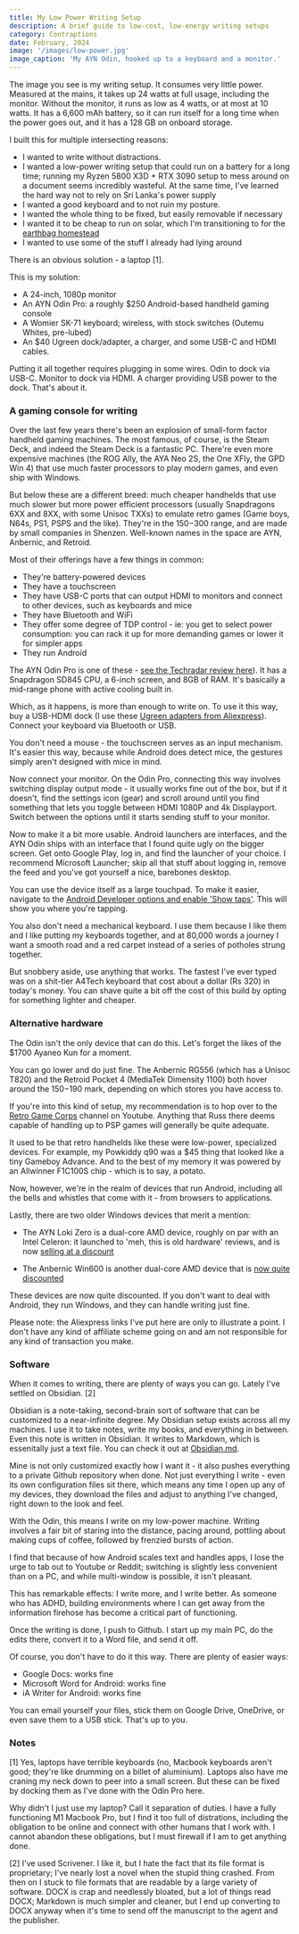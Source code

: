 ```yaml
---
title: My Low Power Writing Setup
description: A brief guide to low-cost, low-energy writing setups
category: Contraptions
date: February, 2024
image: '/images/low-power.jpg'
image_caption: 'My AYN Odin, hooked up to a keyboard and a monitor.'
---
```


The image you see is my writing setup. 
It consumes very little power. Measured at the mains, it takes up 24 watts at full usage, including the monitor. Without the monitor, it runs as low as 4 watts, or at most at 10 watts. It has a 6,600 mAh battery, so it can run itself for a long time when the power goes out, and it has a 128 GB on onboard storage. 

I built this for multiple intersecting reasons:

- I wanted to write without distractions. 
- I wanted a low-power writing setup that could run on a battery for a long time; running my Ryzen 5800 X3D + RTX 3090 setup to mess around on a document seems incredibly wasteful. At the same time, I've learned the hard way not to rely on Sri Lanka's power supply
- I wanted a good keyboard and to not ruin my posture. 
- I wanted the whole thing to be fixed, but easily removable if necessary
- I wanted it to be cheap to run on solar, which I'm transitioning to for the [earthbag homestead](/wip/2020-05-Earthbag-Homestead) 
- I wanted to use some of the stuff I already had lying around

There is an obvious solution - a laptop [1]. 

This is my solution:

- A 24-inch, 1080p monitor
- An AYN Odin Pro: a roughly $250 Android-based handheld gaming console
- A Womier SK-71 keyboard; wireless, with stock switches (Outemu Whites, pre-lubed)
- An $40 Ugreen dock/adapter, a charger, and some USB-C and HDMI cables.

Putting it all together requires plugging in some wires. Odin to dock via USB-C. Monitor to dock via HDMI. A charger providing USB power to the dock. That's about it. 

### A gaming console for writing

Over the last few years there's been an explosion of small-form factor handheld gaming machines. The most famous, of course, is the Steam Deck, and indeed the Steam Deck is a fantastic PC. There're even more expensive machines (the ROG Ally, the AYA Neo 2S, the One XFly, the GPD Win 4) that use much faster processors to play modern games, and even ship with Windows.

But below these are a different breed: much cheaper handhelds that use much slower but more power efficient processors (usually Snapdragons 6XX and 8XX, with some Unisoc TXXs) to emulate retro games (Game boys, N64s, PS1, PSPS and the like). They're in the $150-$300 range, and are made by small companies in Shenzen. Well-known names in the space are AYN, Anbernic, and Retroid.  

Most of their offerings have a few things in common:

- They're battery-powered devices
- They have a touchscreen
- They have USB-C ports that can output HDMI to monitors and connect to other devices, such as keyboards and mice
- They have Bluetooth and WiFi
- They offer some degree of TDP control - ie: you get to select power consumption: you can rack it up for more demanding games or lower it for simpler apps
- They run Android

The AYN Odin Pro is one of these - [see the Techradar review here](https://www.techradar.com/reviews/ayn-odin-review)). It has a Snapdragon SD845 CPU, a 6-inch screen, and 8GB of RAM. It's basically a mid-range phone with active cooling built in. 

Which, as it happens, is more than enough to write on. To use it this way, buy a USB-HDMI dock (I use these [Ugreen adapters from Aliexpress](https://www.aliexpress.com/item/32821301992.html)). Connect your keyboard via Bluetooth or USB. 

You don't need a mouse - the touchscreen serves as an input mechanism. It's easier this way, because while Android does detect mice, the gestures simply aren't designed with mice in mind. 

Now connect your monitor. On the Odin Pro, connecting this way involves switching display output mode - it usually works fine out of the box, but if it doesn't, find the settings icon (gear) and scroll around until you find something that lets you toggle between HDMI 1080P and 4k Displayport. Switch between the options until it starts sending stuff to your monitor.

Now to make it a bit more usable. Android launchers are interfaces, and the AYN Odin ships with an interface that I found quite ugly on the bigger screen. Get onto Google Play, log in, and find the launcher of your choice. I recommend Microsoft Launcher; skip all that stuff about logging in, remove the feed and you've got yourself a nice, barebones desktop. 

You can use the device itself as a large touchpad. To make it easier, navigate to the [Android Developer options and enable 'Show taps'](https://www.xda-developers.com/android-developer-options/). This will show you where you're tapping. 

You also don't need a mechanical keyboard. I use them because I like them and I like putting my keyboards together, and at 80,000 words a journey I want a smooth road and a red carpet instead of a series of potholes strung together.

But snobbery aside, use anything that works. The fastest I've ever typed was on a shit-tier A4Tech keyboard that cost about a dollar (Rs 320) in today's money. You can shave quite a bit off the cost of this build by opting for something lighter and cheaper. 

### Alternative hardware

The Odin isn't the only device that can do this. Let's forget the likes of the $1700 Ayaneo Kun for a moment. 

You can go lower and do just fine. The Anbernic RG556 (which has a Unisoc T820) and the Retroid Pocket 4 (MediaTek Dimensity 1100) both hover around the $150-$190 mark, depending on which stores you have access to. 

If you're into this kind of setup, my recommendation is to hop over to the [Retro Game Corps](https://www.youtube.com/@RetroGameCorps) channel on Youtube. Anything that Russ there deems capable of handling up to PSP games will generally be quite adequate. 

It used to be that retro handhelds like these were low-power, specialized devices. For example, my Powkiddy q90 was a $45 thing that looked like a tiny Gameboy Advance. And to the best of my memory it was powered by an Allwinner F1C100S chip - which is to say, a potato.

Now, however, we're in the realm of devices that run Android, including all the bells and whistles that come with it - from browsers to applications.

Lastly, there are two older Windows devices that merit a mention:

- The AYN Loki Zero is a dual-core AMD device, roughly on par with an Intel Celeron: it launched to 'meh, this is old hardware' reviews, and is now [selling at a discount](https://www.aliexpress.com/item/1005006349290971.html)

- The Anbernic Win600 is another dual-core AMD device that is [now quite discounted](https://www.aliexpress.com/item/1005004481055763.html)

These devices are now quite discounted. If you don't want to deal with Android, they run Windows, and they can handle writing just fine. 

Please note: the Aliexpress links I've put here are only to illustrate a point. I don't have any kind of affiliate scheme going on and am not responsible for any kind of transaction you make. 


### Software

When it comes to writing, there are plenty of ways you can go. Lately I've settled on Obsidian. [2] 

Obsidian is a note-taking, second-brain sort of software that can be customized to a near-infinite degree. My Obsidian setup exists across all my machines. I use it to take notes, write my books, and everything in between. Even this note is written in Obsidian. It writes to Markdown, which is essenitally just a text file. You can check it out at [Obsidian.md](https://obsidian.md). 

Mine is not only customized exactly how I want it - it also pushes everything to a private Github repository when done. Not just everything I write - even its own configuration files sit there, which means any time I open up any of my devices, they download the files and adjust to anything I've changed, right down to the look and feel.

With the Odin, this means I write on my low-power machine. Writing involves a fair bit of staring into the distance, pacing around, pottling about making cups of coffee, followed by frenzied bursts of action. 

I find that because of how Android scales text and handles apps, I lose the urge to tab out to Youtube or Reddit; switching is slightly less convenient than on a PC, and while multi-window is possible, it isn't pleasant. 

This has remarkable effects: I write more, and I write better. As someone who has ADHD, building environments where I can get away from the information firehose has become a critical part of functioning.

Once the writing is done, I push to Github. I start up my main PC, do the edits there, convert it to a Word file, and send it off. 

Of course, you don't have to do it this way. There are plenty of easier ways: 

- Google Docs: works fine
- Microsoft Word for Android: works fine
- iA Writer for Android: works fine

You can email yourself your files, stick them on Google Drive, OneDrive, or even save them to a USB stick. That's up to you.




### Notes

[1] Yes, laptops have terrible keyboards (no, Macbook keyboards aren't good; they're like drumming on a billet of aluminium). Laptops also have me craning my neck down to peer into a small screen. But these can be fixed by docking them as I've done with the Odin Pro here. 

Why didn't I just use my laptop? Call it separation of duties. I have a fully functioning M1 Macbook Pro, but I find it too full of distrations, including the obligation to be online and connect with other humans that I work with. I cannot abandon these obligations, but I must firewall if I am to get anything done.

[2] I've used Scrivener. I like it, but I hate the fact that its file format is proprietary; I've nearly lost a novel when the stupid thing crashed. From then on I stuck to file formats that are readable by a large variety of software. DOCX is crap and needlessly bloated, but a lot of things read DOCX; Markdown is much simpler and cleaner, but I end up converting to DOCX anyway when it's time to send off the manuscript to the agent and the publisher. 